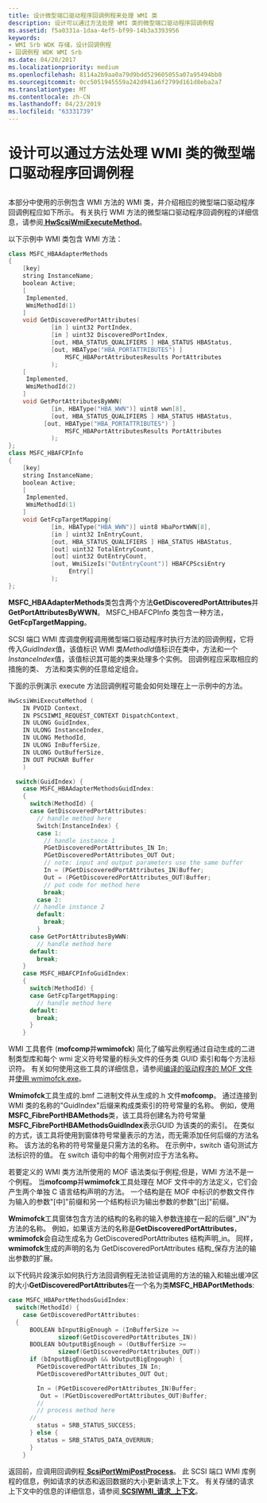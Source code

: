 ```yaml
---
title: 设计微型端口驱动程序回调例程来处理 WMI 类
description: 设计可以通过方法处理 WMI 类的微型端口驱动程序回调例程
ms.assetid: f5a0331a-1daa-4ef5-bf99-14b3a3393956
keywords:
- WMI Srb WDK 存储，设计回调例程
- 回调例程 WDK WMI Srb
ms.date: 04/20/2017
ms.localizationpriority: medium
ms.openlocfilehash: 8114a2b9aa0a79d9bdd529605055a07a95494bb0
ms.sourcegitcommit: 0cc5051945559a242d941a6f2799d161d8eba2a7
ms.translationtype: MT
ms.contentlocale: zh-CN
ms.lasthandoff: 04/23/2019
ms.locfileid: "63331739"
---
```

# <a name="designing-a-miniport-driver-callback-routine-that-handles-wmi-classes-with-methods"></a>设计可以通过方法处理 WMI 类的微型端口驱动程序回调例程


## <span id="ddk_designing_a_miniport_driver_callback_routine_that_handles_wmi_clas"></span><span id="DDK_DESIGNING_A_MINIPORT_DRIVER_CALLBACK_ROUTINE_THAT_HANDLES_WMI_CLAS"></span>


本部分中使用的示例包含 WMI 方法的 WMI 类，并介绍相应的微型端口驱动程序回调例程应如下所示。 有关执行 WMI 方法的微型端口驱动程序回调例程的详细信息，请参阅[ **HwScsiWmiExecuteMethod**](https://msdn.microsoft.com/library/windows/hardware/ff557332)。

以下示例中 WMI 类包含 WMI 方法：

```cpp
class MSFC_HBAAdapterMethods
{
    [key] 
    string InstanceName;
    boolean Active;
    [
     Implemented,
     WmiMethodId(1)
    ]
    void GetDiscoveredPortAttributes(
            [in ] uint32 PortIndex,
            [in ] uint32 DiscoveredPortIndex,
            [out, HBA_STATUS_QUALIFIERS ] HBA_STATUS HBAStatus,
            [out, HBAType("HBA_PORTATTRIBUTES") ] 
                MSFC_HBAPortAttributesResults PortAttributes
            );
    [
     Implemented,
     WmiMethodId(2)
    ]
    void GetPortAttributesByWWN(
            [in, HBAType("HBA_WWN")] uint8 wwn[8],
            [out, HBA_STATUS_QUALIFIERS ] HBA_STATUS HBAStatus,
          [out, HBAType("HBA_PORTATTRIBUTES") ] 
                MSFC_HBAPortAttributesResults PortAttributes
            );
};
class MSFC_HBAFCPInfo
{
    [key] 
    string InstanceName;
    boolean Active;
    [
     Implemented,
     WmiMethodId(1)
    ]
    void GetFcpTargetMapping(
            [in, HBAType("HBA_WWN")] uint8 HbaPortWWN[8],
            [in ] uint32 InEntryCount,
            [out, HBA_STATUS_QUALIFIERS ] HBA_STATUS HBAStatus,
            [out] uint32 TotalEntryCount,
            [out] uint32 OutEntryCount,
            [out, WmiSizeIs("OutEntryCount")] HBAFCPScsiEntry  
                 Entry[]
            );
};
```

**MSFC\_HBAAdapterMethods**类包含两个方法**GetDiscoveredPortAttributes**并**GetPortAttributesByWWN**。 MSFC\_HBAFCPInfo 类包含一种方法， **GetFcpTargetMapping**。

SCSI 端口 WMI 库调度例程调用微型端口驱动程序时执行方法的回调例程，它将传入*GuidIndex*值，该值标识 WMI 类*MethodId*值标识在类中，方法和一个*InstanceIndex*值，该值标识其可能的类来处理多个实例。 回调例程应采取相应的措施的类、 方法和类实例的任意给定组合。

下面的示例演示 execute 方法回调例程可能会如何处理在上一示例中的方法。

```cpp
HwScsiWmiExecuteMethod (
    IN PVOID Context,
    IN PSCSIWMI_REQUEST_CONTEXT DispatchContext,
    IN ULONG GuidIndex,
    IN ULONG InstanceIndex,
    IN ULONG MethodId,
    IN ULONG InBufferSize,
    IN ULONG OutBufferSize,
    IN OUT PUCHAR Buffer
    )

  switch(GuidIndex) { 
    case MSFC_HBAAdapterMethodsGuidIndex:
    {
      switch(MethodId) {
      case GetDiscoveredPortAttributes:
        // handle method here 
        Switch(InstanceIndex) {
        case 1:
          // handle instance 1
          PGetDiscoveredPortAttributes_IN In;
          PGetDiscoveredPortAttributes_OUT Out;
          // note: input and output parameters use the same buffer
          In = (PGetDiscoveredPortAttributes_IN)Buffer;
          Out = (PGetDiscoveredPortAttributes_OUT)Buffer;
          // put code for method here
          break;
        case 2:
       // handle instance 2
        default:
          break;
        }
      case GetPortAttributesByWWN:
        // handle method here 
      default:
        break;
    }
    case MSFC_HBAFCPInfoGuidIndex:
    {
      switch(MethodId) {
      case GetFcpTargetMapping:
        // handle method here 
      default:
        break;
      }
    }
```

WMI 工具套件 (**mofcomp**并**wmimofck**) 简化了编写此例程通过自动生成的二进制类型库和每个 wmi 定义符号常量的标头文件的任务类 GUID 索引和每个方法标识符。 有关如何使用这些工具的详细信息，请参阅[编译的驱动程序的 MOF 文件](https://msdn.microsoft.com/library/windows/hardware/ff542012)并[使用 wmimofck.exe](https://msdn.microsoft.com/library/windows/hardware/ff565588)。

**Wmimofck**工具生成的.bmf 二进制文件从生成的.h 文件**mofcomp**。 通过连接到 WMI 类的名称的"GuidIndex"后缀来构成类索引的符号常量的名称。 例如，使用**MSFC\_FibrePortHBAMethods**类，该工具将创建名为符号常量**MSFC\_FibrePortHBAMethodsGuidIndex**表示GUID 为该类的的索引。 在类似的方式，该工具将使用到窗体符号常量表示的方法，而无需添加任何后缀的方法名称。 该方法的名称的符号常量是只需方法的名称。 在示例中，switch 语句测试方法标识符的值。 在 switch 语句中的每个用例对应于方法名称。

若要定义的 WMI 类方法所使用的 MOF 语法类似于例程;但是，WMI 方法不是一个例程。 当**mofcomp**并**wmimofck**工具处理在 MOF 文件中的方法定义，它们会产生两个单独 C 语言结构声明的方法。 一个结构是在 MOF 中标识的参数文件作为输入的参数"\[中\]"前缀和另一个结构标识为输出参数的参数"\[出\]"前缀。

**Wmimofck**工具窗体包含方法的结构的名称的输入参数连接在一起的后缀"\_IN"为方法的名称。 例如，如果该方法的名称是**GetDiscoveredPortAttributes**， **wmimofck**会自动生成名为 GetDiscoveredPortAttributes 结构声明\_in。 同样， **wmimofck**生成的声明的名为 GetDiscoveredPortAttributes 结构\_保存方法的输出参数的扩展。

以下代码片段演示如何执行方法回调例程无法验证调用的方法的输入和输出缓冲区的大小**GetDiscoveredPortAttributes**在一个名为类**MSFC\_HBAPortMethods**:

```cpp
case MSFC_HBAPortMethodsGuidIndex:
  switch(MethodId) {
    case GetDiscoveredPortAttributes:
  {
      BOOLEAN bInputBigEnough = (InBufferSize >= 
              sizeof(GetDiscoveredPortAttributes_IN))
      BOOLEAN bOutputBigEnough = (OutBufferSize >= 
              sizeof(GetDiscoveredPortAttributes_OUT))
      if (bInputBigEnough && bOutputBigEngough) {
        PGetDiscoveredPortAttributes_IN In;
        PGetDiscoveredPortAttributes_OUT Out;

        In = (PGetDiscoveredPortAttributes_IN)Buffer;
         Out = (PGetDiscoveredPortAttributes_OUT)Buffer;
        // 
        // process method here
      //
        status = SRB_STATUS_SUCCESS;
      } else {
        status = SRB_STATUS_DATA_OVERRUN;
      }
    }
```

返回前，应调用回调例程[ **ScsiPortWmiPostProcess**](https://msdn.microsoft.com/library/windows/hardware/ff564796)。 此 SCSI 端口 WMI 库例程的信息，例如请求的状态和返回数据的大小更新请求上下文。 有关存储的请求上下文中的信息的详细信息，请参阅[ **SCSIWMI\_请求\_上下文**](https://msdn.microsoft.com/library/windows/hardware/ff564946)。

 

 





